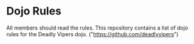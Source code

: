 Dojo Rules
==========

All members should read the rules.
This repository contains a list of dojo rules for the Deadly Vipers dojo.
("https://github.com/deadlyvipers")

